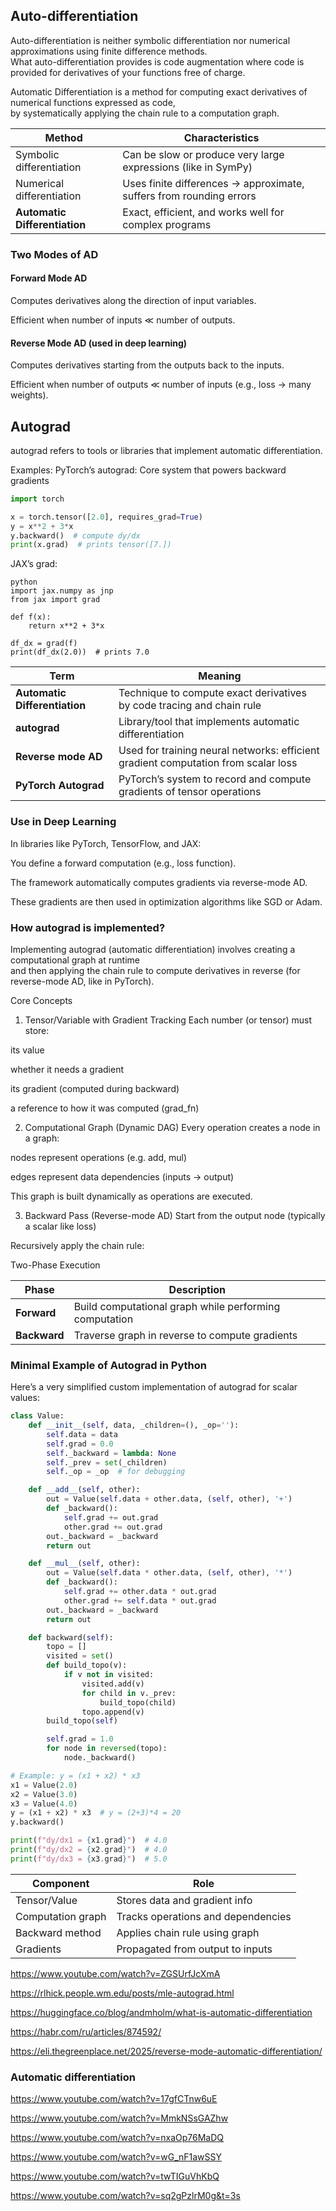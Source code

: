 ## Auto-differentiation

Auto-differentiation is neither symbolic differentiation nor numerical approximations using finite difference methods.   
What auto-differentiation provides is code augmentation where code is provided for derivatives of your functions free of charge.


Automatic Differentiation is a method for computing exact derivatives of numerical functions expressed as code,  
by systematically applying the chain rule to a computation graph.

| Method                        | Characteristics                                                     |
| ----------------------------- | ------------------------------------------------------------------- |
| Symbolic differentiation      | Can be slow or produce very large expressions (like in SymPy)       |
| Numerical differentiation     | Uses finite differences → approximate, suffers from rounding errors |
| **Automatic Differentiation** | Exact, efficient, and works well for complex programs               |


### Two Modes of AD

#### Forward Mode AD

Computes derivatives along the direction of input variables.

Efficient when number of inputs ≪ number of outputs.

#### Reverse Mode AD (used in deep learning)

Computes derivatives starting from the outputs back to the inputs.

Efficient when number of outputs ≪ number of inputs (e.g., loss → many weights).

##  Autograd 
autograd refers to tools or libraries that implement automatic differentiation.

Examples:
PyTorch’s autograd: Core system that powers backward gradients

```python
import torch

x = torch.tensor([2.0], requires_grad=True)
y = x**2 + 3*x
y.backward()  # compute dy/dx
print(x.grad)  # prints tensor([7.])
```
JAX’s grad:
```
python
import jax.numpy as jnp
from jax import grad

def f(x):
    return x**2 + 3*x

df_dx = grad(f)
print(df_dx(2.0))  # prints 7.0
```

| Term                          | Meaning                                                                            |
| ----------------------------- | ---------------------------------------------------------------------------------- |
| **Automatic Differentiation** | Technique to compute exact derivatives by code tracing and chain rule              |
| **autograd**                  | Library/tool that implements automatic differentiation                             |
| **Reverse mode AD**           | Used for training neural networks: efficient gradient computation from scalar loss |
| **PyTorch Autograd**          | PyTorch’s system to record and compute gradients of tensor operations              |





### Use in Deep Learning
In libraries like PyTorch, TensorFlow, and JAX:

You define a forward computation (e.g., loss function).

The framework automatically computes gradients via reverse-mode AD.

These gradients are then used in optimization algorithms like SGD or Adam.


### How autograd  is implemented?

 Implementing autograd (automatic differentiation) involves creating a computational graph at runtime   
 and then applying the chain rule to compute derivatives in reverse (for reverse-mode AD, like in PyTorch).

Core Concepts
1. Tensor/Variable with Gradient Tracking
Each number (or tensor) must store:

its value

whether it needs a gradient

its gradient (computed during backward)

a reference to how it was computed (grad_fn)

2. Computational Graph (Dynamic DAG)
Every operation creates a node in a graph:

nodes represent operations (e.g. add, mul)

edges represent data dependencies (inputs → output)

This graph is built dynamically as operations are executed.

3. Backward Pass (Reverse-mode AD)
Start from the output node (typically a scalar like loss)

Recursively apply the chain rule:

Two-Phase Execution


| Phase        | Description                                            |
| ------------ | ------------------------------------------------------ |
| **Forward**  | Build computational graph while performing computation |
| **Backward** | Traverse graph in reverse to compute gradients         |

### Minimal Example of Autograd in Python
Here’s a very simplified custom implementation of autograd for scalar values:

```python
class Value:
    def __init__(self, data, _children=(), _op=''):
        self.data = data
        self.grad = 0.0
        self._backward = lambda: None
        self._prev = set(_children)
        self._op = _op  # for debugging

    def __add__(self, other):
        out = Value(self.data + other.data, (self, other), '+')
        def _backward():
            self.grad += out.grad
            other.grad += out.grad
        out._backward = _backward
        return out

    def __mul__(self, other):
        out = Value(self.data * other.data, (self, other), '*')
        def _backward():
            self.grad += other.data * out.grad
            other.grad += self.data * out.grad
        out._backward = _backward
        return out

    def backward(self):
        topo = []
        visited = set()
        def build_topo(v):
            if v not in visited:
                visited.add(v)
                for child in v._prev:
                    build_topo(child)
                topo.append(v)
        build_topo(self)

        self.grad = 1.0
        for node in reversed(topo):
            node._backward()

# Example: y = (x1 + x2) * x3
x1 = Value(2.0)
x2 = Value(3.0)
x3 = Value(4.0)
y = (x1 + x2) * x3  # y = (2+3)*4 = 20
y.backward()

print(f"dy/dx1 = {x1.grad}")  # 4.0
print(f"dy/dx2 = {x2.grad}")  # 4.0
print(f"dy/dx3 = {x3.grad}")  # 5.0

```

| Component         | Role                               |
| ----------------- | ---------------------------------- |
| Tensor/Value      | Stores data and gradient info      |
| Computation graph | Tracks operations and dependencies |
| Backward method   | Applies chain rule using graph     |
| Gradients         | Propagated from output to inputs   |


https://www.youtube.com/watch?v=ZGSUrfJcXmA

<https://rlhick.people.wm.edu/posts/mle-autograd.html>


<https://huggingface.co/blog/andmholm/what-is-automatic-differentiation>

<https://habr.com/ru/articles/874592/>

<https://eli.thegreenplace.net/2025/reverse-mode-automatic-differentiation/>

### Automatic differentiation
<https://www.youtube.com/watch?v=17gfCTnw6uE> 

<https://www.youtube.com/watch?v=MmkNSsGAZhw>

<https://www.youtube.com/watch?v=nxaOp76MaDQ>

<https://www.youtube.com/watch?v=wG_nF1awSSY>

<https://www.youtube.com/watch?v=twTIGuVhKbQ>

<https://www.youtube.com/watch?v=sq2gPzlrM0g&t=3s>

